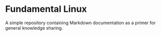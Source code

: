# Fundamental Linux
A simple repository containing Markdown documentation as a primer for general knowledge sharing.
